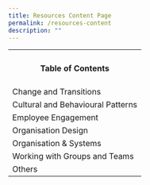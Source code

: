 ```yaml
---
title: Resources Content Page
permalink: /resources-content
description: ""
---
```

<table>
	<tr>
		<th><h4>Table of Contents</h4></th>
	</tr>
	<tr>
		<td>Change and Transitions</td>
	</tr>
	<tr>
		<td>Cultural and Behavioural Patterns</td></tr>
	<tr>
		<td>Employee Engagement</td>
	</tr>
	<tr>
		<td>Organisation Design</td>
	</tr>
	<tr>
		<td>Organisation & Systems</td>
	</tr>
	<tr>
		<td>Working with Groups and Teams</td>
	</tr>
	<tr>
		<td>Others</td>
	</tr>
		
	